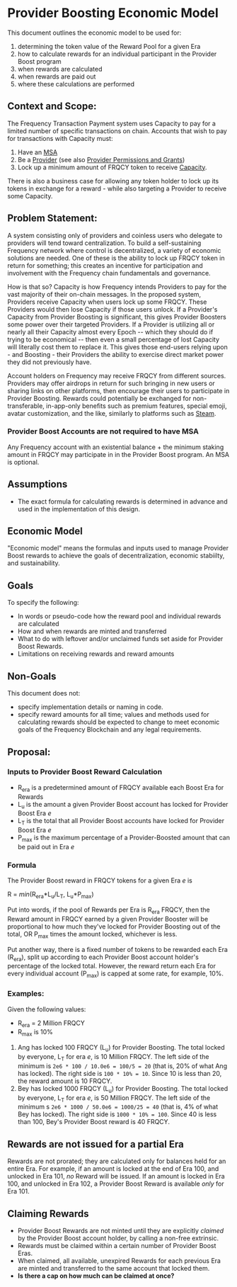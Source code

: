 # Provider Boosting Economic Model

This document outlines the economic model to be used for:
1. determining the token value of the Reward Pool for a given Era
2. how to calculate rewards for an individual participant in the Provider Boost program
3. when rewards are calculated
4. when rewards are paid out
5. where these calculations are performed

## Context and Scope:
The Frequency Transaction Payment system uses Capacity to pay for a limited number of specific transactions on chain.  Accounts that wish to pay for transactions with Capacity must:
1. Have an [MSA](https://github.com/LibertyDSNP/frequency/blob/main/designdocs/accounts.md)
2. Be a [Provider](https://github.com/LibertyDSNP/frequency/blob/main/designdocs/provider_registration.md) (see also [Provider Permissions and Grants](https://github.com/LibertyDSNP/frequency/blob/main/designdocs/provider_permissions.md))
3. Lock up a minimum amount of FRQCY token to receive [Capacity](https://github.com/LibertyDSNP/frequency/blob/main/designdocs/capacity.md).

There is also a business case for allowing any token holder to lock up its tokens in exchange for a reward - while also targeting a Provider to receive some Capacity.


## Problem Statement:
A system consisting only of providers and coinless users who delegate to providers will tend toward centralization.
To build a self-sustaining Frequency network where control is decentralized, a variety of economic solutions are needed.  One of these is the ability to lock up FRQCY token in return for something; this creates an incentive for participation and involvement with the Frequency chain fundamentals and governance.

How is that so?  Capacity is how Frequency intends Providers to pay for the vast majority of their on-chain messages. In the proposed system, Providers receive Capacity when users lock up some FRQCY. These Providers would then lose Capacity if those users unlock. If a Provider's Capacity from Provider Boosting is significant, this gives Provider Boosters some power over their targeted Providers. If a Provider is utilizing all or nearly all their Capacity almost every Epoch -- which they should do if trying to be economical --  then even a small percentage of lost Capacity will literally cost them to replace it.  This gives those end-users relying upon - and Boosting - their Providers the ability to exercise direct market power they did not previously have.

Account holders on Frequency may receive FRQCY from different sources. Providers may offer airdrops in return for such bringing in new users or sharing links on other platforms, then encourage their users to participate in Provider Boosting.  Rewards could potentially be exchanged for non-transferable, in-app-only benefits such as premium features, special emoji, avatar customization, and the like, similarly to platforms such as [Steam](https://store.steampowered.com).  

### Provider Boost Accounts are not required to have MSA
Any Frequency account with an existential balance + the minimum staking amount in FRQCY may participate in in the Provider Boost program.  An MSA is optional.

## Assumptions
* The exact formula for calculating rewards is determined in advance and used in the implementation of this design.

## Economic Model
"Economic model" means the formulas and inputs used to manage Provider Boost rewards to achieve the goals of decentralization, economic stabiilty, and sustainability.

## Goals
To specify the following:
* In words or pseudo-code how the reward pool and individual rewards are calculated
* How and when rewards are minted and transferred
* What to do with leftover and/or unclaimed funds set aside for Provider Boost Rewards.
* Limitations on receiving rewards and reward amounts

## Non-Goals
This document does not:
* specify implementation details or naming in code.
* specify reward amounts for all time; values and methods used for calculating rewards should be expected to change to meet economic goals of the Frequency Blockchain and any legal requirements.

## Proposal:
### Inputs to Provider Boost Reward Calculation
* R<sub>era</sub> is a predetermined amount of FRQCY available each Boost Era for Rewards
* L<sub>u</sub> is the amount a given Provider Boost account has locked for Provider Boost Era <i>e</i>
* L<sub>T</sub> is the total that all Provider Boost accounts have locked for Provider Boost Era <i>e</i>
* P<sub>max</sub> is the maximum percentage of a Provider-Boosted amount that can be paid out in Era <i>e</i>

### Formula
The Provider Boost reward in FRQCY tokens for a given Era <i>e</i> is

R = <i>min</i>(R<sub>era</sub>*L<sub>u</sub>/L<sub>T</sub>, L<sub>u</sub>*P<sub>max</sub>)

Put into words, if the pool of Rewards per Era is R<sub>era</sub> FRQCY, then the Reward amount in FRQCY earned by a given Provider Booster will be proportional to how much they've locked for Provider Boosting out of the total, OR P<sub>max</sub> times the amount locked, whichever is less.

Put another way, there is a fixed number of tokens to be rewarded each Era (R<sub>era</sub>), split up according to each Provider Boost account holder's percentage of the locked total.  However, the reward return each Era for every individual account (P<sub>max</sub>) is capped at some rate, for example, 10%.

### Examples:
Given the following values:
* R<sub>era</sub> = 2 Million FRQCY
* R<sub>max</sub> is 10%

1. Ang has locked 100 FRQCY (L<sub>u</sub>) for Provider Boosting. The total locked by everyone, L<sub>T</sub> for era <i>e</i>,  is 10 Million FRQCY. The left side of the minimum is `2e6 * 100 / 10.0e6 = 100/5 = 20` (that is, 20% of what Ang has locked).   The right side is `100 * 10% = 10`.  Since 10 is less than 20, the reward amount is 10 FRQCY.
2. Bey has locked 1000 FRQCY  (L<sub>u</sub>)  for Provider Boosting.  The total locked by everyone, L<sub>T</sub> for era <i>e</i>,  is 50 Million FRQCY.   The left side of the minimum s `2e6 * 1000 / 50.0e6 = 1000/25 = 40` (that is, 4% of what Bey has locked).  The right side is `1000 * 10% = 100`.  Since 40 is less than 100, Bey's Provider Boost reward is 40 FRQCY.

## Rewards are not issued for a partial Era
Rewards are not prorated; they are calculated only for balances held for an entire Era.  For example, if an amount is locked at the end of Era 100, and unlocked in Era 101, _no_ Reward will be issued. If an amount is locked in Era 100, and unlocked in Era 102, a Provider Boost Reward is available _only_ for Era 101.

## Claiming Rewards
* Provider Boost Rewards are not minted until they are explicitly <i>claimed</i> by the Provider Boost account holder, by calling a non-free extrinsic.
* Rewards must be claimed within a certain number of Provider Boost Eras.
* When claimed, all available, unexpired Rewards for each previous Era are minted and transferred to the same account that locked them. 
* **Is there a cap on how much can be claimed at once?**
